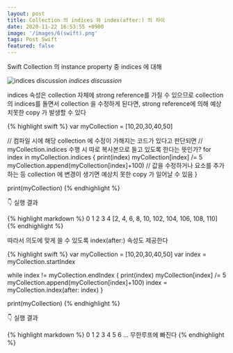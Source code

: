 ```yaml
---
layout: post
title: Collection 의 indices 와 index(after:) 의 차이
date: 2020-11-22 16:53:55 +0900
image: '/images/6(swift).png'
tags: Post Swift
featured: false
---
```


Swift Collection 의 instance property 중 indices 에 대해

![indices discussion]({{site.baseurl}}/images/6-1.png)
*indices discussion* 

indices 속성은 collection 자체에 strong reference를 가질 수 있으므로
collection 의 indices를 돌면서 collection 을 수정하게 된다면, 
strong reference에 의해 예상치못한 copy 가 발생할 수 있다

{% highlight swift %}
var myCollection = [10,20,30,40,50]

// 컴파일 시에 해당 collection 에 수정이 가해지는 코드가 있다고 판단되면
// myCollection.indices 수행 시 따로 복사본으로 들고 있도록 한다는 뜻인가?
for index in myCollection.indices {
    print(index)
    myCollection[index] /= 5
    myCollection.append(myCollection[index]+100) 
    // 값을 수정하거나 요소를 추가하는 등 collection 에 변경이 생기면 예상치 못한 copy 가 일어날 수 있음
}

print(myCollection)
{% endhighlight %}

👇 실행 결과

{% highlight markdown %}
0
1
2
3
4
[2, 4, 6, 8, 10, 102, 104, 106, 108, 110]
{% endhighlight %}

따라서 의도에 맞게 쓸 수 있도록 index(after:) 속성도 제공한다

{% highlight swift %}
var myCollection = [10,20,30,40,50]
var index = myCollection.startIndex

while index != myCollection.endIndex {
    print(index)
    myCollection[index] /= 5
    myCollection.append(myCollection[index]+100)
    index = myCollection.index(after: index)
}

print(myCollection)
{% endhighlight %}

👇 실행 결과

{% highlight markdown %}
0
1
2
3
4
5
6
... 무한루프에 빠진다
{% endhighlight %}